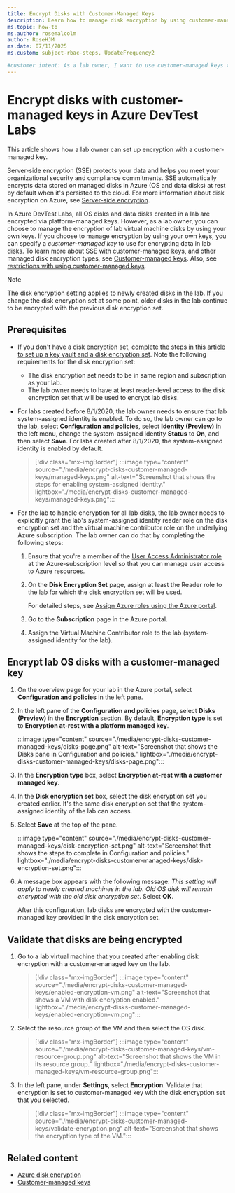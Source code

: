 ```yaml
---
title: Encrypt Disks with Customer-Managed Keys
description: Learn how to manage disk encryption by using customer-managed keys in Azure DevTest Labs. 
ms.topic: how-to
ms.author: rosemalcolm
author: RoseHJM
ms.date: 07/11/2025
ms.custom: subject-rbac-steps, UpdateFrequency2

#customer intent: As a lab owner, I want to use customer-managed keys to manage disk encryption so that I can manage access control with more flexibility.  
---
```


# Encrypt disks with customer-managed keys in Azure DevTest Labs

This article shows how a lab owner can set up encryption with a customer-managed key.

Server-side encryption (SSE) protects your data and helps you meet your organizational security and compliance commitments. SSE automatically encrypts data stored on managed disks in Azure (OS and data disks) at rest by default when it's persisted to the cloud. For more information about disk encryption on Azure, see [Server-side encryption](/azure/virtual-machines/disk-encryption).

In Azure DevTest Labs, all OS disks and data disks created in a lab are encrypted via platform-managed keys. However, as a lab owner, you can choose to manage the encryption of lab virtual machine disks by using your own keys. If you choose to manage encryption by using your own keys, you can specify a *customer-managed key* to use for encrypting data in lab disks. To learn more about SSE with customer-managed keys, and other managed disk encryption types, see [Customer-managed keys](/azure/virtual-machines/disk-encryption#customer-managed-keys). Also, see [restrictions with using customer-managed keys](/azure/virtual-machines/disks-enable-customer-managed-keys-portal#restrictions).

> [!NOTE]
> The disk encryption setting applies to newly created disks in the lab. If you change the disk encryption set at some point, older disks in the lab continue to be encrypted with the previous disk encryption set.

## Prerequisites

- If you don't have a disk encryption set, [complete the steps in this article to set up a key vault and a disk encryption set](/azure/virtual-machines/disks-enable-customer-managed-keys-portal). Note the following requirements for the disk encryption set:

  - The disk encryption set needs to be in same region and subscription as your lab.
  - The lab owner needs to have at least reader-level access to the disk encryption set that will be used to encrypt lab disks.

- For labs created before 8/1/2020, the lab owner needs to ensure that lab system-assigned identity is enabled. To do so, the lab owner can go to the lab, select **Configuration and policies**, select **Identity (Preview)** in the left menu, change the system-assigned identity **Status** to **On**, and then select **Save**. For labs created after 8/1/2020, the system-assigned identity is enabled by default.

    > [!div class="mx-imgBorder"]
    > :::image type="content" source="./media/encrypt-disks-customer-managed-keys/managed-keys.png" alt-text="Screenshot that shows the steps for enabling system-assigned identity." lightbox="./media/encrypt-disks-customer-managed-keys/managed-keys.png":::

- For the lab to handle encryption for all lab disks, the lab owner needs to explicitly grant the lab's system-assigned identity reader role on the disk encryption set and the virtual machine contributor role on the underlying Azure subscription. The lab owner can do that by completing the following steps:

    1. Ensure that you're a member of the [User Access Administrator role](../role-based-access-control/built-in-roles.md#user-access-administrator) at the Azure-subscription level so that you can manage user access to Azure resources.

    1. On the **Disk Encryption Set** page, assign at least the Reader role to the lab for which the disk encryption set will be used.

       For detailed steps, see [Assign Azure roles using the Azure portal](../role-based-access-control/role-assignments-portal.yml).

    1. Go to the **Subscription** page in the Azure portal.

    1. Assign the Virtual Machine Contributor role to the lab (system-assigned identity for the lab).

## Encrypt lab OS disks with a customer-managed key

1. On the overview page for your lab in the Azure portal, select **Configuration and policies** in the left pane.
1. In the left pane of the **Configuration and policies** page, select **Disks (Preview)** in the **Encryption** section. By default, **Encryption type** is set to **Encryption at-rest with a platform managed key**.

    :::image type="content" source="./media/encrypt-disks-customer-managed-keys/disks-page.png" alt-text="Screenshot that shows the Disks pane in Configuration and policies." lightbox="./media/encrypt-disks-customer-managed-keys/disks-page.png":::

1. In the **Encryption type** box, select **Encryption at-rest with a customer managed key**.
1. In the **Disk encryption set** box, select the disk encryption set you created earlier. It's the same disk encryption set that the system-assigned identity of the lab can access.
1. Select **Save** at the top of the pane.

    :::image type="content" source="./media/encrypt-disks-customer-managed-keys/disk-encryption-set.png" alt-text="Screenshot that shows the steps to complete in Configuration and policies." lightbox="./media/encrypt-disks-customer-managed-keys/disk-encryption-set.png":::

1. A message box appears with the following message: *This setting will apply to newly created machines in the lab. Old OS disk will remain encrypted with the old disk encryption set*. Select **OK**.

    After this configuration, lab disks are encrypted with the customer-managed key provided in the disk encryption set.

## Validate that disks are being encrypted

1. Go to a lab virtual machine that you created after enabling disk encryption with a customer-managed key on the lab.

    > [!div class="mx-imgBorder"]
    > :::image type="content" source="./media/encrypt-disks-customer-managed-keys/enabled-encryption-vm.png" alt-text="Screenshot that shows a VM with disk encryption enabled." lightbox="./media/encrypt-disks-customer-managed-keys/enabled-encryption-vm.png":::

1. Select the resource group of the VM and then select the OS disk.

    > [!div class="mx-imgBorder"]
    > :::image type="content" source="./media/encrypt-disks-customer-managed-keys/vm-resource-group.png" alt-text="Screenshot that shows the VM in its resource group." lightbox="./media/encrypt-disks-customer-managed-keys/vm-resource-group.png":::

1. In the left pane, under **Settings**, select **Encryption**. Validate that encryption is set to customer-managed key with the disk encryption set that you selected.

    > [!div class="mx-imgBorder"]
    > :::image type="content" source="./media/encrypt-disks-customer-managed-keys/validate-encryption.png" alt-text="Screenshot that shows the encryption type of the VM.":::
  
## Related content

- [Azure disk encryption](/azure/virtual-machines/disk-encryption)
- [Customer-managed keys](/azure/virtual-machines/disk-encryption#customer-managed-keys)
